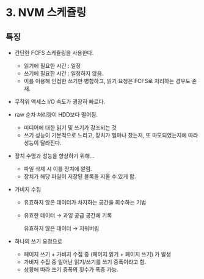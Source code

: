 # 3. NVM 스케쥴링

## 특징

- 간단한 FCFS 스케쥴링을 사용한다.
    - 읽기에 필요한 시간 : 일정
    - 쓰기에 필요한 시간 : 일정하지 않음.
    - 이를 이용해 인접한 쓰기만 병합하고, 읽기 요청은 FCFS로 처리하는 경우도 존재.
- 무작위 액세스 I/O 속도가 굉장히 빠르다.
- raw 순차 처리량이 HDD보다 떨어짐.
    - 미디어에 대한 읽기 및 쓰기가 강조되는 것
    - 쓰기 성능이 기본적으로 느리고, 장치가 얼마나 찼는지, 또 마모되었는지에 따라 성능이 달라진다.
- 장치 수명과 성능을 향상하기 위해…
    - 파일 삭제 시 이를 장치에 알림.
    - 장치가 해당 파일이 저장된 블록을 지울 수 있게 함.
- 가비지 수집
    - 유효하지 않은 데이터가 차지하는 공간을 회수하는 기법
    - 유효한 데이터 → 과잉 공급 공간에 기록
        
        유효하지 않은 데이터 → 지워버림
        
- 하나의 쓰기 요청으로
    - 페이지 쓰기 +  가비지 수집 중 (페이지 읽기 + 페이지 쓰기) 가 발생
    - 가비지 수집 중 일어난 읽기/쓰기를 쓰기 증폭이라고 함.
    - 상황에 따라 쓰기 증폭의 횟수가 폭증 가능.